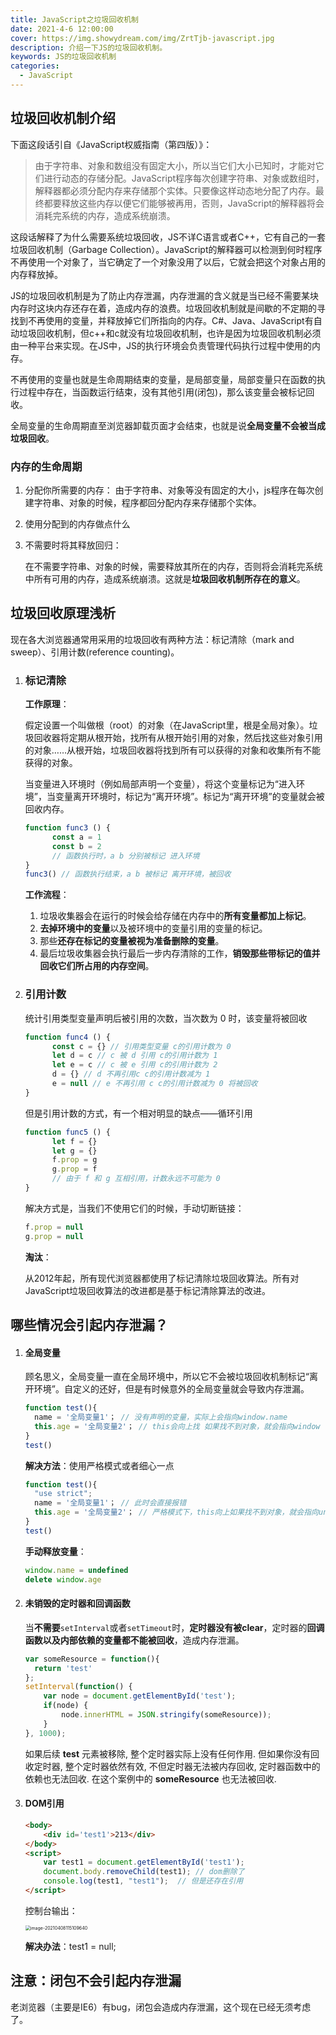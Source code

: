 ```yaml
---
title: JavaScript之垃圾回收机制
date: 2021-4-6 12:00:00
cover: https://img.showydream.com/img/ZrtTjb-javascript.jpg
description: 介绍一下JS的垃圾回收机制。
keywords: JS的垃圾回收机制
categories: 
  - JavaScript
---
```




## 垃圾回收机制介绍

下面这段话引自《JavaScript权威指南（第四版）》：

>由于字符串、对象和数组没有固定大小，所以当它们大小已知时，才能对它们进行动态的存储分配。JavaScript程序每次创建字符串、对象或数组时，解释器都必须分配内存来存储那个实体。只要像这样动态地分配了内存。最终都要释放这些内存以便它们能够被再用，否则，JavaScript的解释器将会消耗完系统的内存，造成系统崩溃。

​		这段话解释了为什么需要系统垃圾回收，JS不详C语言或者C++，它有自己的一套垃圾回收机制（Garbage Collection）。JavaScript的解释器可以检测到何时程序不再使用一个对象了，当它确定了一个对象没用了以后，它就会把这个对象占用的内存释放掉。

​		JS的垃圾回收机制是为了防止内存泄漏，内存泄漏的含义就是当已经不需要某块内存时这块内存还存在着，造成内存的浪费。垃圾回收机制就是间歇的不定期的寻找到不再使用的变量，并释放掉它们所指向的内存。C#、Java、JavaScript有自动垃圾回收机制，但c++和c就没有垃圾回收机制，也许是因为垃圾回收机制必须由一种平台来实现。在JS中，JS的执行环境会负责管理代码执行过程中使用的内存。

​		不再使用的变量也就是生命周期结束的变量，是局部变量，局部变量只在函数的执行过程中存在，当函数运行结束，没有其他引用(闭包)，那么该变量会被标记回收。

全局变量的生命周期直至浏览器卸载页面才会结束，也就是说**全局变量不会被当成垃圾回收**。

### 内存的生命周期

1. 分配你所需要的内存：
   由于字符串、对象等没有固定的大小，js程序在每次创建字符串、对象的时候，程序都回分配内存来存储那个实体。

2. 使用分配到的内存做点什么

3. 不需要时将其释放回归：

   在不需要字符串、对象的时候，需要释放其所在的内存，否则将会消耗完系统中所有可用的内存，造成系统崩溃。这就是**垃圾回收机制所存在的意义**。

## 垃圾回收原理浅析

现在各大浏览器通常用采用的垃圾回收有两种方法：标记清除（mark and sweep）、引用计数(reference counting)。

1. ### 标记清除

   **工作原理**：

   ​		假定设置一个叫做根（root）的对象（在JavaScript里，根是全局对象）。垃圾回收器将定期从根开始，找所有从根开始引用的对象，然后找这些对象引用的对象……从根开始，垃圾回收器将找到所有可以获得的对象和收集所有不能获得的对象。

   ​		当变量进入环境时（例如局部声明一个变量），将这个变量标记为“进入环境”，当变量离开环境时，标记为“离开环境”。标记为“离开环境”的变量就会被回收内存。

   ```javascript
   function func3 () {
         const a = 1
         const b = 2
         // 函数执行时，a b 分别被标记 进入环境
   }
   func3() // 函数执行结束，a b 被标记 离开环境，被回收
   ```

   **工作流程**：

   1. 垃圾收集器会在运行的时候会给存储在内存中的**所有变量都加上标记**。
   2. **去掉环境中的变量**以及被环境中的变量引用的变量的标记。
   3. 那些**还存在标记的变量被视为准备删除的变量**。
   4. 最后垃圾收集器会执行最后一步内存清除的工作，**销毁那些带标记的值并回收它们所占用的内存空间**。

2. ### 引用计数

   统计引用类型变量声明后被引用的次数，当次数为 0 时，该变量将被回收

   ```javascript
   function func4 () {
         const c = {} // 引用类型变量 c的引用计数为 0
         let d = c // c 被 d 引用 c的引用计数为 1
         let e = c // c 被 e 引用 c的引用计数为 2
         d = {} // d 不再引用c c的引用计数减为 1
         e = null // e 不再引用 c c的引用计数减为 0 将被回收
   }
   ```

   但是引用计数的方式，有一个相对明显的缺点——循环引用

   ```javascript
   function func5 () {
         let f = {}
         let g = {}
         f.prop = g
         g.prop = f
         // 由于 f 和 g 互相引用，计数永远不可能为 0
   }
   ```

   解决方式是，当我们不使用它们的时候，手动切断链接：

   ```javascript
   f.prop = null
   g.prop = null
   ```

   **淘汰**：

   从2012年起，所有现代浏览器都使用了标记清除垃圾回收算法。所有对JavaScript垃圾回收算法的改进都是基于标记清除算法的改进。

## 哪些情况会引起内存泄漏？

1. #### 全局变量

   顾名思义，全局变量一直在全局环境中，所以它不会被垃圾回收机制标记“离开环境”。自定义的还好，但是有时候意外的全局变量就会导致内存泄漏。

   ```javascript
   function test(){
     name = '全局变量1'； // 没有声明的变量，实际上会指向window.name
     this.age = '全局变量2'； // this会向上找 如果找不到对象，就会指向window
   }
   test()
   ```

   **解决方法**：使用严格模式或者细心一点

   ```javascript
   function test(){
     "use strict";
     name = '全局变量1'； // 此时会直接报错
     this.age = '全局变量2'； // 严格模式下，this向上如果找不到对象，就会指向undefined
   }
   test()
   ```

   **手动释放变量**：

   ```javascript
   window.name = undefined
   delete window.age
   ```

2. #### 未销毁的定时器和回调函数

   ​		当**不需要**`setInterval`或者`setTimeout`时，**定时器没有被clear**，定时器的**回调函数以及内部依赖的变量都不能被回收**，造成内存泄漏。

   ```javascript
   var someResource = function(){
     return 'test'
   };
   setInterval(function() {
       var node = document.getElementById('test');
       if(node) {
           node.innerHTML = JSON.stringify(someResource));
       }
   }, 1000);
   ```

   如果后续 **test** 元素被移除, 整个定时器实际上没有任何作用. 但如果你没有回收定时器, 整个定时器依然有效, 不但定时器无法被内存回收, 定时器函数中的依赖也无法回收. 在这个案例中的 **someResource** 也无法被回收.

3. #### DOM引用

   ```html
   <body>
       <div id='test1'>213</div>
   </body>
   <script>
       var test1 = document.getElementById('test1');
       document.body.removeChild(test1); // dom删除了
       console.log(test1, "test1");  // 但是还存在引用
   </script>
   ```

   控制台输出：

   <img src="https://img.showydream.com/img/g92zJK-image-20210408115109640.png" alt="image-20210408115109640" style="zoom:50%;" />

   **解决办法**：test1 = null;

## 注意：闭包不会引起内存泄漏

老浏览器（主要是IE6）有bug，闭包会造成内存泄漏，这个现在已经无须考虑了。
